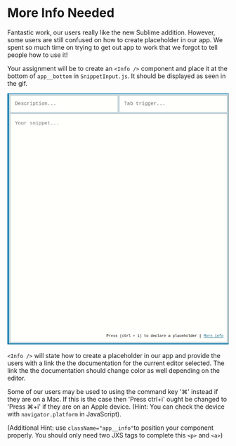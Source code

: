 # More Info Needed

Fantastic work, our users really like the new Sublime addition. However, some users are still confused on how to create placeholder in our app. We spent so much time on trying to get out app to work that we forgot to tell people how to use it!

Your assignment will be to create an `<Info />` component and place it at the bottom of `app__bottom` in `SnippetInput.js`. It should be displayed as seen in the gif.

<p align="center">
  <img src="https://github.com/bitprj/Bitcamp-React/blob/master/week4/homework/issues/images/fullInfo.gif" alt="fullInfo" />
</p>

`<Info />` will state how to create a placeholder in our app and provide the users with a link the the documentation for the current editor selected. The link the the documentation should change color as well depending on the editor.

Some of our users may be used to using the command key '⌘' instead if they are on a Mac. If this is the case then 'Press ctrl+i' ought be changed to 'Press ⌘+i' if they are on an Apple device. (Hint: You can check the device with `navigator.platform` in JavaScript).

(Additional Hint: use `className="app__info"`to position your component properly. You should only need two JXS tags to complete this `<p>` and `<a>`)
